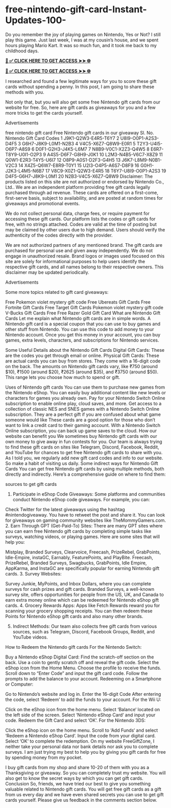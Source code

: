 # free-nintendo-gift-card-Instant-Updates-100-
Do you remember the joy of playing games on Nintendo, Yes or Not? I still play this game. Just last week, I was at my cousin’s house, and we spent hours playing Mario Kart. It was so much fun, and it took me back to my childhood days.


**[📌 ✅ CLICK HERE TO GET ACCESS ➤➤ 🌐](https://newmegadeals.xyz/Nintendo-gift-card/)**


**[📌 ✅ CLICK HERE TO GET ACCESS ➤➤ 🌐](https://newmegadeals.xyz/Nintendo-gift-card/)**


I researched and found a few legitimate ways for you to score these gift cards without spending a penny. In this post, I am going to share these methods with you.

Not only that, but you will also get some free Nintendo gift cards from our website for free. So, here are gift cards as giveaways for you and a few more tricks to get the cards yourself.

Advertisements

free nintendo gift card
Free Nintendo gift cards in our giveaway
Sl. No.	Nintendo Gift Card Codes
1	J9K1-Q2W3-E4R5-T6Y7
2	U8I9-O0P1-A2S3-D4F5
3	G6H7-J8K9-L0M1-N2B3
4	V4C5-X6Z7-Q8W9-E0R1
5	T2Y3-U4I5-O6P7-A8S9
6	D0F1-G2H3-J4K5-L6M7
7	N8B9-V0C1-X2Z3-Q4W5
8	E6R7-T8Y9-U0I1-O2P3
9	A4S5-D6F7-G8H9-J0K1
10	L2M3-N4B5-V6C7-X8Z9
11	Q0W1-E2R3-T4Y5-U6I7
12	O8P9-A0S1-D2F3-G4H5
13	J6K7-L8M9-N0B1-V2C3
14	X4Z5-Q6W7-E8R9-T0Y1
15	U2I3-O4P5-A6S7-D8F9
16	G0H1-J2K3-L4M5-N6B7
17	V8C9-X0Z1-Q2W3-E4R5
18	T6Y7-U8I9-O0P1-A2S3
19	D4F5-G6H7-J8K9-L0M1
20	N2B3-V4C5-X6Z7-Q8W9
Disclaimer: The products listed on this site are not authorized or endorsed by Nintendo Co., Ltd.. We are an independent platform providing free gift cards legally purchased through ad revenue. These cards are offered on a first-come, first-serve basis, subject to availability, and are posted at random times for giveaways and promotional events.

We do not collect personal data, charge fees, or require payment for accessing these gift cards. Our platform lists the codes or gift cards for free, with no strings attached. Codes are valid at the time of posting but may be claimed by other users due to high demand. Users should verify the authenticity of the codes directly with the provider.

We are not authorized partners of any mentioned brand. The gift cards are purchased for personal use and given away independently. We do not engage in unauthorized resale. Brand logos or images used focused on this site are solely for informational purposes to help users identify the respective gift cards, and all names belong to their respective owners. This disclaimer may be updated periodically.

Advertisements

Some more topics related to gift card giveaways:

Free Pokemon violet mystery gift code
Free Ubereats Gift Cards
Free Fortnite Gift Cards
Free Target Gift Cards
Pokemon violet mystery gift code
V-Bucks Gift Cards Free
Free Razer Gold Gift Card
What are Nintendo Gift Cards
Let me explain what Nintendo gift cards are in simple words. A Nintendo gift card is a special coupon that you can use to buy games and other stuff from Nintendo. You can use this code to add money to your Nintendo account. Once you get this money in your account, you can buy games, extra levels, characters, and subscriptions for Nintendo services.

Some Useful Details about the Nintendo Gift Cards
Digital Gift Cards: These are the codes you get through email or online.
Physical Gift Cards: These are actual cards you can buy from stores. They come with a 16-digit code on the back.
The amounts on Nintendo gift cards vary, like ₹750 (around $10), ₹1500 (around $20), ₹2625 (around $35), and ₹3750 (around $50). This range lets you choose how much to spend or gift.

Uses of Nintendo gift cards
You can use them to purchase new games from the Nintendo eShop.
You can easily buy additional content like new levels or characters for games you already own.
Pay for your Nintendo Switch Online subscription to enable online play, cloud saves, and more.
Get access to a collection of classic NES and SNES games with a Nintendo Switch Online subscription.
They are a perfect gift if you are confused about what game someone would like
These cards are a good option for those who don’t want to link a credit card to their gaming account.
With a Nintendo Switch Online subscription, you can back up game saves to the cloud.
How our website can benefit you
We sometimes buy Nintendo gift cards with our own money to give away in fun contests for you.
Our team is always trying to find these gift cards on sites like Telegram, Discord, Facebook, Reddit, and YouTube for chances to get free Nintendo gift cards to share with you.
As I told you, we regularly add new gift card codes and info to our website. So make a habit of visiting us daily.
Some indirect ways for Nintendo Gift Cards
You can get free Nintendo gift cards by using multiple methods, both directly and indirectly. Here’s a comprehensive guide on where to find them:

sources to get gift cards
1. Participate in eShop Code Giveaways: Some platforms and communities conduct Nintendo eShop code giveaways. For example, you can:

Check Twitter for the latest giveaways using the hashtag #nintendogiveaway. You have to retweet the post and share it.
You can look for giveaways on gaming community websites like TheMommyGamers.com.
2. Earn Through GPT (Get-Paid-To) Sites: There are many GPT sites where you can earn free Nintendo gift cards by completing simple tasks like surveys, watching videos, or playing games. Here are some sites that will help you:

Mistplay, Branded Surveys, Clearvoice, Freecash, PrizeRebel, GrabPoints, Idle-Empire, instaGC, Earnably, FeaturePoints, and PlayBite.
Freecash, PrizeRebel, Branded Surveys, Swagbucks, GrabPoints, Idle Empire, AppKarma, and InstaGC are specifically popular for earning Nintendo gift cards.
3. Survey Websites:

Survey Junkie, MyPoints, and Inbox Dollars, where you can complete surveys for cash prizes and gift cards.
Branded Surveys, a well-known survey site, offers opportunities for people from the US, UK, and Canada to earn extra money online which can be redeemed for Nintendo eShop gift cards.
4. Grocery Rewards Apps: Apps like Fetch Rewards reward you for scanning your grocery shopping receipts. You can then redeem these Points for Nintendo eShop gift cards and also many other brands.

5. Indirect Methods: Our team also collects free gift cards from various sources, such as Telegram, Discord, Facebook Groups, Reddit, and YouTube videos.

How to Redeem the Nintendo gift cards
For the Nintendo Switch:

Buy a Nintendo eShop Digital Card:
Find the scratch-off section on the back.
Use a coin to gently scratch off and reveal the gift code.
Select the eShop icon from the Home Menu.
Choose the profile to receive the funds.
Scroll down to “Enter Code” and input the gift card code.
Follow the prompts to add the balance to your account​​​​​​​​​​​​.
Redeeming on a Smartphone or Computer:


Go to Nintendo’s website and log in.
Enter the 16-digit Code
After entering the code, select ‘Redeem’ to add the funds to your account​​.
For the Wii U:

Click on the eShop icon from the home menu.
Select ‘Balance‘ located on the left side of the screen.
Select ‘Nintendo eShop Card‘ and input your code.
Redeem the Gift Card and select ‘OK‘​​.
For the Nintendo 3DS:

Click the eShop icon on the home menu.
Scroll to ‘Add Funds‘ and select ‘Redeem a Nintendo eShop Card‘.
Input the code from your digital card.
Select ‘OK‘ to complete the redemption​​.
On my website FreeGiftZone, I neither take your personal data nor bank details nor ask you to complete surveys. I am just trying my best to help you by giving you gift cards for free by spending money from my pocket. 

I buy gift cards from my shop and share 10-20 of them with you as a Thanksgiving or giveaway. So you can completely trust my website. You will also get to know the secret ways by which you can get gift cards.
Conclusion
So, friends, we have tried our best to give you something valuable related to Nintendo gift cards. You will get free gift cards as a gift from us every day and we have even shared secrets you can use to get gift cards yourself. Please give us feedback in the comments section below.
